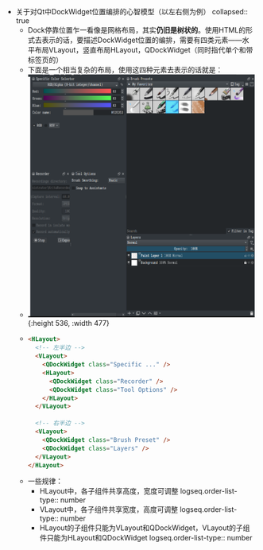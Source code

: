 - 关于对Qt中DockWidget位置编排的心智模型（以左右侧为例）
  collapsed:: true
	- Dock停靠位置乍一看像是网格布局，其实**仍旧是树状的**。使用HTML的形式去表示的话，要描述DockWidget位置的编排，需要有四类元素——水平布局VLayout，竖直布局HLayout，QDockWidget（同时指代单个和带标签页的）
	- 下面是一个相当复杂的布局，使用这四种元素去表示的话就是：
	- ![image.png](../assets/image_1725262234529_0.png){:height 536, :width 477}
	- ```html
	  <HLayout>
	    <!-- 左半边 -->
	    <VLayout>
	      <QDockWidget class="Specific ..." />
	      <HLayout>
	        <QDockWidget class="Recorder" />
	        <QDockWidget class="Tool Options" />
	      </HLayout>
	    </VLayout>
	  
	    <!-- 右半边 -->
	    <VLayout>
	      <QDockWidget class="Brush Preset" />
	      <QDockWidget class="Layers" />
	    </VLayout>
	  </HLayout>
	  ```
	- 一些规律：
		- HLayout中，各子组件共享高度，宽度可调整
		  logseq.order-list-type:: number
		- VLayout中，各子组件共享宽度，高度可调整
		  logseq.order-list-type:: number
		- HLayout的子组件只能为VLayout和QDockWidget，VLayout的子组件只能为HLayout和QDockWidget
		  logseq.order-list-type:: number
